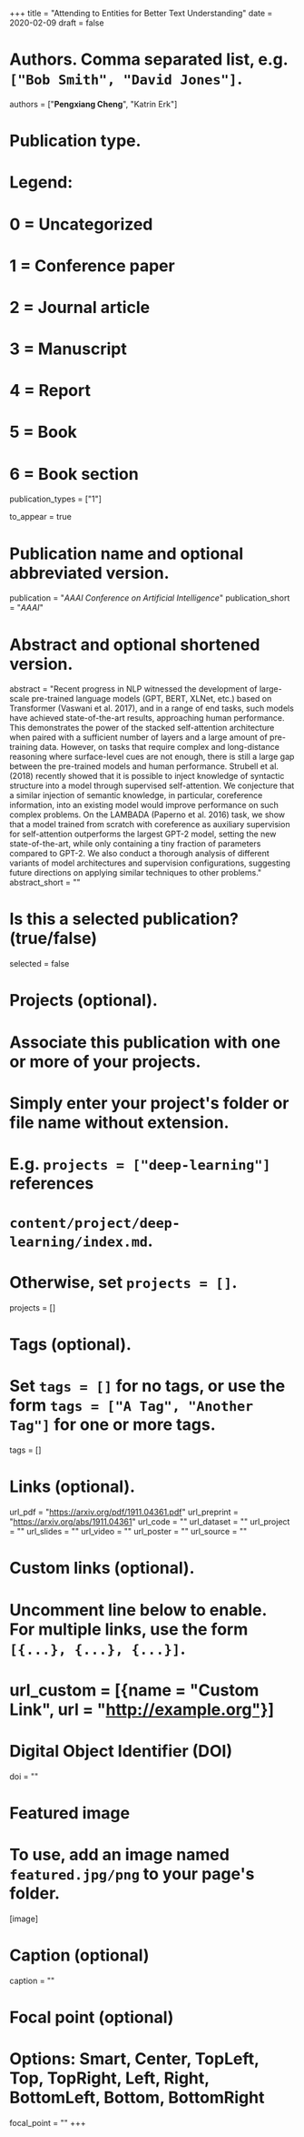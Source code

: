 +++
title = "Attending to Entities for Better Text Understanding"
date = 2020-02-09
draft = false

# Authors. Comma separated list, e.g. `["Bob Smith", "David Jones"]`.
authors = ["**Pengxiang Cheng**", "Katrin Erk"]

# Publication type.
# Legend:
# 0 = Uncategorized
# 1 = Conference paper
# 2 = Journal article
# 3 = Manuscript
# 4 = Report
# 5 = Book
# 6 = Book section
publication_types = ["1"]

to_appear = true

# Publication name and optional abbreviated version.
publication = "*AAAI Conference on Artificial Intelligence*"
publication_short = "*AAAI*"

# Abstract and optional shortened version.
abstract = "Recent progress in NLP witnessed the development of large-scale pre-trained language models (GPT, BERT, XLNet, etc.) based on Transformer (Vaswani et al. 2017), and in a range of end tasks, such models have achieved state-of-the-art results, approaching human performance. This demonstrates the power of the stacked self-attention architecture when paired with a sufficient number of layers and a large amount of pre-training data. However, on tasks that require complex and long-distance reasoning where surface-level cues are not enough, there is still a large gap between the pre-trained models and human performance. Strubell et al. (2018) recently showed that it is possible to inject knowledge of syntactic structure into a model through supervised self-attention. We conjecture that a similar injection of semantic knowledge, in particular, coreference information, into an existing model would improve performance on such complex problems. On the LAMBADA (Paperno et al. 2016) task, we show that a model trained from scratch with coreference as auxiliary supervision for self-attention outperforms the largest GPT-2 model, setting the new state-of-the-art, while only containing a tiny fraction of parameters compared to GPT-2. We also conduct a thorough analysis of different variants of model architectures and supervision configurations, suggesting future directions on applying similar techniques to other problems."
abstract_short = ""

# Is this a selected publication? (true/false)
selected = false

# Projects (optional).
#   Associate this publication with one or more of your projects.
#   Simply enter your project's folder or file name without extension.
#   E.g. `projects = ["deep-learning"]` references 
#   `content/project/deep-learning/index.md`.
#   Otherwise, set `projects = []`.
projects = []

# Tags (optional).
#   Set `tags = []` for no tags, or use the form `tags = ["A Tag", "Another Tag"]` for one or more tags.
tags = []

# Links (optional).
url_pdf = "https://arxiv.org/pdf/1911.04361.pdf"
url_preprint = "https://arxiv.org/abs/1911.04361"
url_code = ""
url_dataset = ""
url_project = ""
url_slides = ""
url_video = ""
url_poster = ""
url_source = ""

# Custom links (optional).
#   Uncomment line below to enable. For multiple links, use the form `[{...}, {...}, {...}]`.
# url_custom = [{name = "Custom Link", url = "http://example.org"}]

# Digital Object Identifier (DOI)
doi = ""

# Featured image
# To use, add an image named `featured.jpg/png` to your page's folder. 
[image]
  # Caption (optional)
  caption = ""

  # Focal point (optional)
  # Options: Smart, Center, TopLeft, Top, TopRight, Left, Right, BottomLeft, Bottom, BottomRight
  focal_point = ""
+++
